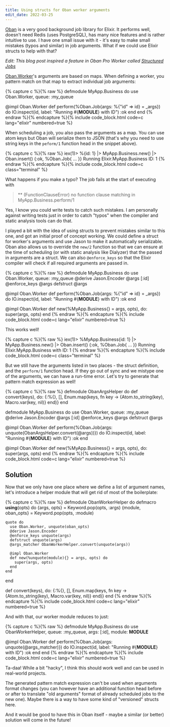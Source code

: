 ```yaml
---
title: Using structs for Oban worker arguments
edit_date: 2022-03-25
---
```

[Oban](https://hexdocs.pm/oban/) is a very good background job library for Elixir. It performs well, doesn't need Redis (uses PostgreSQL), has many nice features and is rather intuitive to use. I have one small issue with it - it's easy to make small mistakes (typos and similar) in job arguments. What if we could use Elixir structs to help with that?

*Edit: This blog post inspired a feature in Oban Pro Worker called [Structured Jobs](https://hexdocs.pm/oban/2.11.0/pro_worker.html#structured-jobs)*

[Oban.Worker](https://hexdocs.pm/oban/Oban.Worker.html)'s arguments are based on maps. When defining a worker, you pattern match on that map to extract individual job arguments:

{% capture c %}{% raw %}
defmodule MyApp.Business do
  use Oban.Worker, queue: :my_queue

  @impl Oban.Worker
  def perform(%Oban.Job{args: %{"id" => id} = _args}) do
    IO.inspect(id, label: "Running #{__MODULE__} with ID")
    :ok
  end
end
{% endraw %}{% endcapture %}{% include code_block.html code=c lang="elixir" numbered=true %}

When scheduling a job, you also pass the arguments as a map. You can use atom keys but Oban will serialize them to JSON (that's why you need to use string keys in the `peform/1` function head in the snippet above).

{% capture c %}{% raw %}
iex(1)> %{id: 1}
|> MyApp.Business.new()
|> Oban.insert()
{:ok,
 %Oban.Job{
   ...
 }}
Running Elixir.MyApp.Business ID: 1
{% endraw %}{% endcapture %}{% include code_block.html code=c class="terminal" %}

What happens if you make a typo? The job fails at the start of executing with

> ** (FunctionClauseError) no function clause matching in MyApp.Business.perform/1

Yes, I know you could write tests to catch such mistakes. I am personally against writing tests just in order to catch "typos" when the compiler and static analysis tools can do that.

I played a bit with the idea of using structs to prevent mistakes similar to this one, and got an initial proof of concept working. We could define a struct for worker's arguments and use Jason to make it automatically serializable. Oban also allows us to override the `new/2` function so that we can ensure at the time of scheduling (or with static analysis like Dialyzer) that the passed in arguments are a struct. We can also `@enforce_keys` so that the Elixir compiler will check if all required arguments are passed in.

{% capture c %}{% raw %}
defmodule MyApp.Business do
  use Oban.Worker, queue: :my_queue
  @derive Jason.Encoder
  @args [:id]
  @enforce_keys @args
  defstruct @args

  @impl Oban.Worker
  def perform(%Oban.Job{args: %{"id" => id} = _args}) do
    IO.inspect(id, label: "Running #{__MODULE__} with ID")
    :ok
  end

  @impl Oban.Worker
  def new(%MyApp.Business{} = args, opts), do: super(args, opts)
end
{% endraw %}{% endcapture %}{% include code_block.html code=c lang="elixir" numbered=true %}

This works well!

{% capture c %}{% raw %}
iex(1)> %MyApp.Business{id: 1}
|> MyApp.Business.new()
|> Oban.insert()
{:ok,
 %Oban.Job{
   ...
 }}
Running Elixir.MyApp.Business with ID: 1
{% endraw %}{% endcapture %}{% include code_block.html code=c class="terminal" %}

But we still have the arguments listed in two places - the struct definition, and the `perform/1` function head. If they go out of sync and we mistype one of the arguments, we can have a run-time error. Let's try to generate that pattern match expression as well!

{% capture c %}{% raw %}
defmodule ObanArgsHelper do
  def convert(keys),
    do: {:%{}, [], Enum.map(keys, fn key -> {Atom.to_string(key), Macro.var(key, nil)} end)}
end

defmodule MyApp.Business do
  use Oban.Worker, queue: :my_queue
  @derive Jason.Encoder
  @args [:id]
  @enforce_keys @args
  defstruct @args

  @impl Oban.Worker
  def perform(%Oban.Job{args: unquote(ObanArgsHelper.convert(@args))}) do
    IO.inspect(id, label: "Running #{__MODULE__} with ID")
    :ok
  end

  @impl Oban.Worker
  def new(%MyApp.Business{} = args, opts), do: super(args, opts)
end
{% endraw %}{% endcapture %}{% include code_block.html code=c lang="elixir" numbered=true %}

## Solution

Now that we only have one place where we define a list of argument names, let's introduce a helper module that will get rid of most of the boilerplate:

{% capture c %}{% raw %}
defmodule ObanWorkerHelper do
  defmacro __using__(opts) do
    {args, opts} = Keyword.pop(opts, :args)
    {module, oban_opts} = Keyword.pop(opts, :module)

    quote do
      use Oban.Worker, unquote(oban_opts)
      @derive Jason.Encoder
      @enforce_keys unquote(args)
      defstruct unquote(args)
      @args_matcher ObanWorkerHelper.convert(unquote(args))

      @impl Oban.Worker
      def new(%unquote(module){} = args, opts) do
        super(args, opts)
      end
    end
  end

  def convert(keys),
    do: {:%{}, [], Enum.map(keys, fn key -> {Atom.to_string(key), Macro.var(key, nil)} end)}
end
{% endraw %}{% endcapture %}{% include code_block.html code=c lang="elixir" numbered=true %}

And with that, our worker module reduces to just:

{% capture c %}{% raw %}
defmodule MyApp.Business do
  use ObanWorkerHelper, queue: :my_queue, args: [:id], module: __MODULE__

  @impl Oban.Worker
  def perform(%Oban.Job{args: unquote(@args_matcher)}) do
    IO.inspect(id, label: "Running #{__MODULE__} with ID")
    :ok
  end
end
{% endraw %}{% endcapture %}{% include code_block.html code=c lang="elixir" numbered=true %}

Ta-daa! While a bit "hacky", I think this should work well and can be used in real-world projects.

The generated pattern match expression can't be used when arguments format changes (you can however have an additional function head before or after to translate "old arguments" format of already scheduled jobs to the new one). Maybe there is a way to have some kind of "versioned" structs here.

And it would be good to have this in Oban itself - maybe a similar (or better) solution will come in the future!
